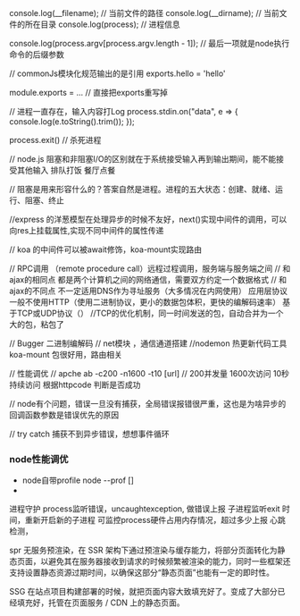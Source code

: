 console.log(__filename); // 当前文件的路径
console.log(__dirname); // 当前文件的所在目录
console.log(process); // 进程信息

console.log(process.argv[process.argv.length - 1]); // 最后一项就是node执行命令的后缀参数

// commonJs模块化规范输出的是引用
exports.hello = 'hello'

module.exports = ...
// 直接把exports重写掉

// 进程一直存在，输入内容打Log
process.stdin.on("data", e => {
  console.log(e.toString().trim());
});

process.exit()
// 杀死进程



// node.js         阻塞和非阻塞I/O的区别就在于系统接受输入再到输出期间，能不能接受其他输入 排队打饭 餐厅点餐


// 阻塞是用来形容什么的？答案自然是进程。进程的五大状态：创建、就绪、运行、阻塞、终止

//express 的洋葱模型在处理异步的时候不友好，next()实现中间件的调用，可以向res上挂载属性,实现不同中间件的属性传递

// koa 的中间件可以被await修饰，koa-mount实现路由

// RPC调用   （remote procedure call）远程过程调用，服务端与服务端之间
// 和ajax的相同点   都是两个计算机之间的网络通信，需要双方约定一个数据格式
// 和ajax的不同点   不一定适用DNS作为寻址服务（大多情况在内网使用）  应用层协议一般不使用HTTP（使用二进制协议，更小的数据包体积，更快的编解码速率）   基于TCP或UDP协议（）
//TCP的优化机制，同一时间发送的包，自动合并为一个大的包，粘包了

// Bugger 二进制编解码
// net模块 ，通信通道搭建
//nodemon 热更新代码工具
koa-mount 包很好用，路由相关

// 性能调优
// apche
ab -c200  -n1600 -t10  [url]
// 200并发量  1600次访问  10秒持续访问
根据httpcode 判断是否成功

// node有个问题，错误一旦没有捕获，全局错误报错很严重，这也是为啥异步的回调函数参数是错误优先的原因

// try catch 捕获不到异步错误，想想事件循环

### node性能调优
- node自带profile
  node --prof []
-

进程守护
process监听错误，uncaughtexception, 做错误上报
子进程监听exit 时间，重新开启新的子进程
可监控process硬件占用内存情况，超过多少上报
心跳检测，



spr 无服务预渲染，在 SSR 架构下通过预渲染与缓存能力，将部分页面转化为静态页面，以避免其在服务器接收到请求的时候频繁被渲染的能力，同时一些框架还支持设置静态资源过期时间，以确保这部分“静态页面”也能有一定的即时性。

SSG 在站点项目构建部署的时候，就把页面内容大致填充好了。变成了大部分已经填充好，托管在页面服务 / CDN 上的静态页面。
